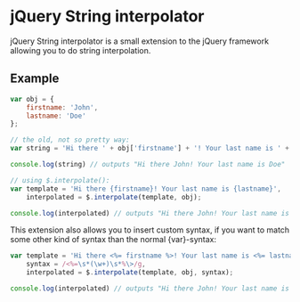 # jQuery String interpolator

  jQuery String interpolator is a small extension to the jQuery framework allowing you to do string interpolation.

## Example

```javascript
var obj = {
	firstname: 'John',
	lastname: 'Doe'
};

// the old, not so pretty way:
var string = 'Hi there ' + obj['firstname'] + '! Your last name is ' + obj['lastname'];

console.log(string) // outputs "Hi there John! Your last name is Doe"

// using $.interpolate(): 
var template = 'Hi there {firstname}! Your last name is {lastname}',
	interpolated = $.interpolate(template, obj);

console.log(interpolated) // outputs "Hi there John! Your last name is Doe"
```
	
This extension also allows you to insert custom syntax, if you want to match some other kind of syntax than the normal {var}-syntax:

```javascript
var template = 'Hi there <%= firstname %>! Your last name is <%= lastname %>',
	syntax = /<%=\s*(\w+)\s*%\>/g,
	interpolated = $.interpolate(template, obj, syntax);

console.log(interpolated) // outputs "Hi there John! Your last name is Doe"
```